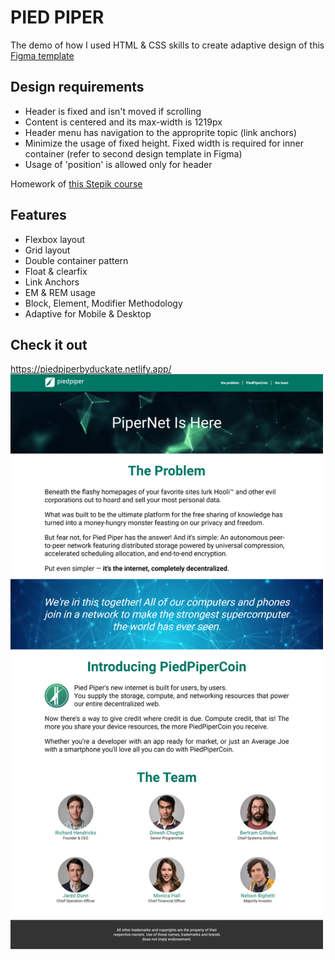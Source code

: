 # PIED PIPER

The demo of how I used HTML & CSS skills to create adaptive design of this [Figma template](https://www.figma.com/file/BL7wdCOSIxYFu1uxctuVzg/%D0%94%D0%BE%D0%BC%D0%B0%D1%88%D0%BD%D0%B5%D0%B5-%D0%B7%D0%B0%D0%B4%D0%B0%D0%BD%D0%B8%D0%B5-Pied-Piper?node-id=0%3A1)

## Design requirements

- Header is fixed and isn't moved if scrolling
- Content is centered and its max-width is 1219px
- Header menu has navigation to the approprite topic (link anchors)
- Minimize the usage of fixed height. Fixed width is required for inner container (refer to second design template in Figma)
- Usage of 'position' is allowed only for header

Homework of [this Stepik course](https://stepik.org/course/38218/syllabus)

## Features

- Flexbox layout
- Grid layout
- Double container pattern
- Float & clearfix
- Link Anchors
- EM & REM usage
- Block, Element, Modifier Methodology
- Adaptive for Mobile & Desktop

## Check it out

<a href="https://piedpiperbyduckate.netlify.app/
">https://piedpiperbyduckate.netlify.app/
</a>
<img src="Images/demo.png" alt="demo" width="500px">
